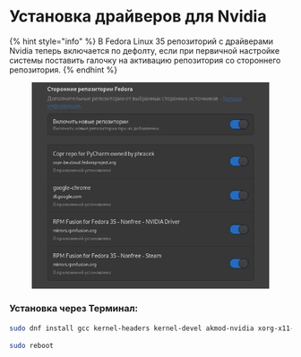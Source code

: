 # Установка драйверов для Nvidia

{% hint style="info" %}
В Fedora Linux 35 репозиторий с драйверами Nvidia теперь включается по дефолту, если при первичной настройке системы поставить галочку на активацию репозитория со стороннего репозитория.
{% endhint %}

<figure><img src="../../../../.gitbook/assets/cVVJheR1328.jpg" alt=""><figcaption></figcaption></figure>

### Установка через Терминал:

```bash
sudo dnf install gcc kernel-headers kernel-devel akmod-nvidia xorg-x11-drv-nvidia xorg-x11-drv-nvidia-libs xorg-x11-drv-nvidia-power nvidia-settings 
```

```bash
sudo reboot
```
